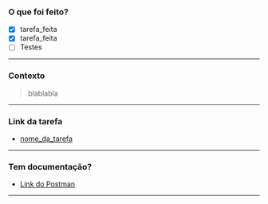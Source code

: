 ### O que foi feito?
 - [x] tarefa_feita
 - [x] tarefa_feita
 - [ ] Testes
---
### Contexto
> blablabla
---
### Link da tarefa
- [nome_da_tarefa](link_da_tarefa)
---
### Tem documentação?
 - [Link do Postman](https://documenter.getpostman.com/)
 ---
